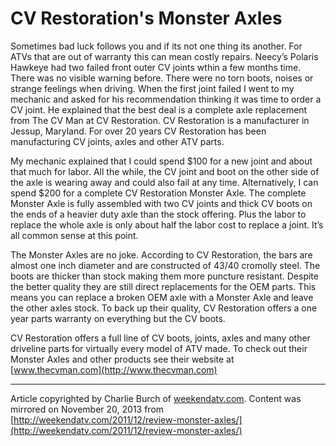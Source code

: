 CV Restoration's Monster Axles
==============================
Sometimes bad luck follows you and if its not one thing its another. For ATVs that are out of warranty this can mean 
costly repairs. Neecy’s Polaris Hawkeye had two failed front outer CV joints wthin a few months time. There was no visible 
warning before. There were no torn boots, noises or strange feelings when driving. When the first joint failed I went to 
my mechanic and asked for his recommendation thinking it was time to order a CV joint. He explained that the best deal 
is a complete axle replacement from The CV Man at CV Restoration. CV Restoration is a manufacturer in Jessup, Maryland. 
For over 20 years CV Restoration has been manufacturing CV joints, axles and other ATV parts.

My mechanic explained that I could spend $100 for a new joint and about that much for labor. All the while, the CV joint 
and boot on the other side of the axle is wearing away and could also fail at any time. Alternatively, I can spend $200 
for a complete CV Restoration Monster Axle. The complete Monster Axle is fully assembled with two CV joints and thick CV 
boots on the ends of a heavier duty axle than the stock offering. Plus the labor to replace the whole axle is only about 
half the labor cost to replace a joint. It’s all common sense at this point.

The Monster Axles are no joke. According to CV Restoration, the bars are almost one inch diameter and are constructed of 
43/40 cromolly steel. The boots are thicker than stock making them more puncture resistant. Despite the better quality 
they are still direct replacements for the OEM parts. This means you can replace a broken OEM axle with a Monster Axle 
and leave the other axles stock. To back up their quality, CV Restoration offers a one year parts warranty on everything 
but the CV boots.

CV Restoration offers a full line of CV boots, joints, axles and many other driveline parts for virtually every model of 
ATV made. To check out their Monster Axles and other products see their website at 
[www.thecvman.com](http://www.thecvman.com)

----
Article copyrighted by Charlie Burch of [weekendatv.com](http://weekendatv.com). Content was mirrored on November 20, 
2013 from [http://weekendatv.com/2011/12/review-monster-axles/](http://weekendatv.com/2011/12/review-monster-axles/)
